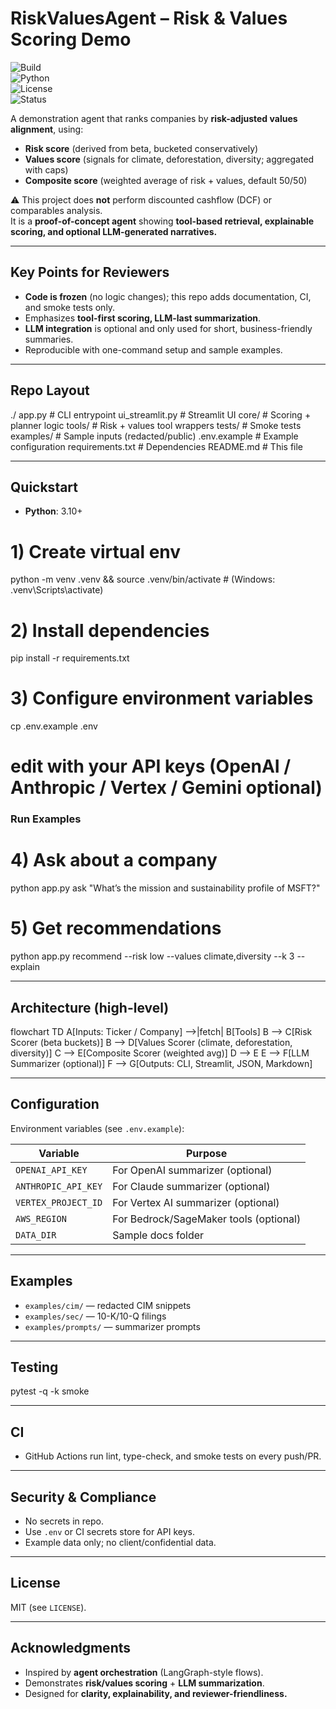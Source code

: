 # RiskValuesAgent – Risk & Values Scoring Demo

![Build](https://img.shields.io/badge/CI-GitHub_Actions-informational)  
![Python](https://img.shields.io/badge/Python-3.10%2B-blue)  
![License](https://img.shields.io/badge/License-MIT-green)  
![Status](https://img.shields.io/badge/Status-Demo-lightgrey)  

A demonstration agent that ranks companies by **risk-adjusted values alignment**, using:  
- **Risk score** (derived from beta, bucketed conservatively)  
- **Values score** (signals for climate, deforestation, diversity; aggregated with caps)  
- **Composite score** (weighted average of risk + values, default 50/50)  

⚠️ This project does **not** perform discounted cashflow (DCF) or comparables analysis.  
It is a **proof-of-concept agent** showing **tool-based retrieval, explainable scoring, and optional LLM-generated narratives.**  

---

## Key Points for Reviewers
- **Code is frozen** (no logic changes); this repo adds documentation, CI, and smoke tests only.  
- Emphasizes **tool-first scoring, LLM-last summarization**.  
- **LLM integration** is optional and only used for short, business-friendly summaries.  
- Reproducible with one-command setup and sample examples.  

---

## Repo Layout
./
  app.py                # CLI entrypoint
  ui_streamlit.py       # Streamlit UI
  core/                 # Scoring + planner logic
  tools/                # Risk + values tool wrappers
  tests/                # Smoke tests
  examples/             # Sample inputs (redacted/public)
  .env.example          # Example configuration
  requirements.txt      # Dependencies
  README.md             # This file

---

## Quickstart
- **Python**: 3.10+  

# 1) Create virtual env
python -m venv .venv && source .venv/bin/activate  # (Windows: .venv\Scripts\activate)

# 2) Install dependencies
pip install -r requirements.txt

# 3) Configure environment variables
cp .env.example .env
# edit with your API keys (OpenAI / Anthropic / Vertex / Gemini optional)

### Run Examples
# 4) Ask about a company
python app.py ask "What’s the mission and sustainability profile of MSFT?"

# 5) Get recommendations
python app.py recommend --risk low --values climate,diversity --k 3 --explain

---

## Architecture (high-level)

flowchart TD
    A[Inputs: Ticker / Company] -->|fetch| B[Tools]
    B --> C[Risk Scorer (beta buckets)]
    B --> D[Values Scorer (climate, deforestation, diversity)]
    C --> E[Composite Scorer (weighted avg)]
    D --> E
    E --> F[LLM Summarizer (optional)]
    F --> G[Outputs: CLI, Streamlit, JSON, Markdown]

---

## Configuration

Environment variables (see `.env.example`):  

| Variable              | Purpose                                   |
|-----------------------|-------------------------------------------|
| `OPENAI_API_KEY`      | For OpenAI summarizer (optional)          |
| `ANTHROPIC_API_KEY`   | For Claude summarizer (optional)          |
| `VERTEX_PROJECT_ID`   | For Vertex AI summarizer (optional)       |
| `AWS_REGION`          | For Bedrock/SageMaker tools (optional)    |
| `DATA_DIR`            | Sample docs folder                        |

---

## Examples

- `examples/cim/` — redacted CIM snippets  
- `examples/sec/` — 10-K/10-Q filings  
- `examples/prompts/` — summarizer prompts  

---

## Testing
pytest -q -k smoke

---

## CI
- GitHub Actions run lint, type-check, and smoke tests on every push/PR.  

---

## Security & Compliance
- No secrets in repo.  
- Use `.env` or CI secrets store for API keys.  
- Example data only; no client/confidential data.  

---

## License
MIT (see `LICENSE`).  

---

## Acknowledgments
- Inspired by **agent orchestration** (LangGraph-style flows).  
- Demonstrates **risk/values scoring** + **LLM summarization**.  
- Designed for **clarity, explainability, and reviewer-friendliness.**  

